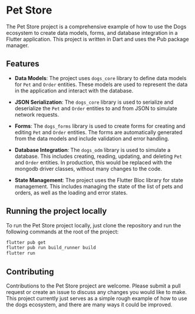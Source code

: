 # Pet Store

The Pet Store project is a comprehensive example of how to use the Dogs ecosystem to create data
models, forms, and database integration in a Flutter application. This project is written in Dart
and uses the Pub package manager.

## Features

- **Data Models**: The project uses `dogs_core` library to define data models for `Pet` and `Order`
  entities. These models are used to represent the data in the application and interact with the
  database.

- **JSON Serialization**: The `dogs_core` library is used to serialize and deserialize the `Pet`
  and `Order` entities to and from JSON to simulate network requests.

- **Forms**: The `dogs_forms` library is used to create forms for creating and editing `Pet`
  and `Order` entities. The forms are automatically generated from the data models and include
  validation and error handling.

- **Database Integration**: The `dogs_odm` library is used to simulate a database. This
  includes creating, reading, updating, and deleting `Pet` and `Order` entities. In production,
  this would be replaced with the mongodb driver classes, without many changes to the code.

- **State Management**: The project uses the Flutter Bloc library for state management. This
  includes managing the state of the list of pets and orders, as well as the loading and error
  states.

## Running the project locally

To run the Pet Store project locally, just clone the repository and run the following commands
at the root of the project:

```bash
flutter pub get
flutter pub run build_runner build
flutter run
```

## Contributing

Contributions to the Pet Store project are welcome. Please submit a pull request or create an issue
to discuss any changes you would like to make. This project currently just serves as a simple rough
example of how to use the dogs ecosystem, and there are many ways it could be improved.